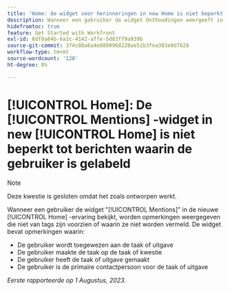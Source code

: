 ```yaml
---
title: 'Home: de widget voor herinneringen in new Home is niet beperkt tot berichten waaraan de gebruiker is gelabeld.'
description: Wanneer een gebruiker de widget Onthoudingen weergeeft in de nieuwe Home-ervaring, ziet hij of zij opmerkingen die niet van tags zijn voorzien of in worden genoemd.
hidefromtoc: true
feature: Get Started with Workfront
exl-id: 8df8a84b-6a1c-4142-affe-5d83ff9a939b
source-git-commit: 374c88a6a4e8890968220ae51b3fea303e0d7628
workflow-type: tm+mt
source-wordcount: '128'
ht-degree: 0%

---
```


# [!UICONTROL Home]: De [!UICONTROL Mentions] -widget in new [!UICONTROL Home] is niet beperkt tot berichten waarin de gebruiker is gelabeld

<!--Requested article, won't fix-->

>[!NOTE]
>
>Deze kwestie is gesloten omdat het zoals ontworpen werkt.

Wanneer een gebruiker de widget &quot;[!UICONTROL Mentions]&quot; in de nieuwe [!UICONTROL Home] -ervaring bekijkt, worden opmerkingen weergegeven die niet van tags zijn voorzien of waarin ze niet worden vermeld. De widget bevat opmerkingen waarin:

* De gebruiker wordt toegewezen aan de taak of uitgave
* De gebruiker maakte de taak op de taak of kwestie
* De gebruiker heeft de taak of uitgave gemaakt
* De gebruiker is de primaire contactpersoon voor de taak of uitgave

_Eerste rapporteerde op 1 Augustus, 2023._
